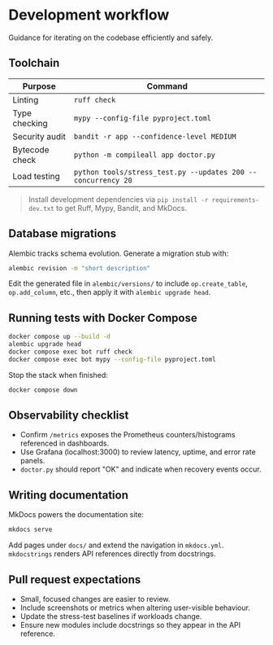 # Development workflow

Guidance for iterating on the codebase efficiently and safely.

## Toolchain

| Purpose | Command |
| ------- | ------- |
| Linting | `ruff check` |
| Type checking | `mypy --config-file pyproject.toml` |
| Security audit | `bandit -r app --confidence-level MEDIUM` |
| Bytecode check | `python -m compileall app doctor.py` |
| Load testing | `python tools/stress_test.py --updates 200 --concurrency 20` |

> Install development dependencies via `pip install -r requirements-dev.txt` to get Ruff, Mypy, Bandit, and MkDocs.

## Database migrations

Alembic tracks schema evolution. Generate a migration stub with:

```bash
alembic revision -m "short description"
```

Edit the generated file in `alembic/versions/` to include `op.create_table`, `op.add_column`, etc., then apply it with `alembic upgrade head`.

## Running tests with Docker Compose

```bash
docker compose up --build -d
alembic upgrade head
docker compose exec bot ruff check
docker compose exec bot mypy --config-file pyproject.toml
```

Stop the stack when finished:

```bash
docker compose down
```

## Observability checklist

- Confirm `/metrics` exposes the Prometheus counters/histograms referenced in dashboards.
- Use Grafana (localhost:3000) to review latency, uptime, and error rate panels.
- `doctor.py` should report "OK" and indicate when recovery events occur.

## Writing documentation

MkDocs powers the documentation site:

```bash
mkdocs serve
```

Add pages under `docs/` and extend the navigation in `mkdocs.yml`. `mkdocstrings` renders API references directly from docstrings.

## Pull request expectations

- Small, focused changes are easier to review.
- Include screenshots or metrics when altering user-visible behaviour.
- Update the stress-test baselines if workloads change.
- Ensure new modules include docstrings so they appear in the API reference.
